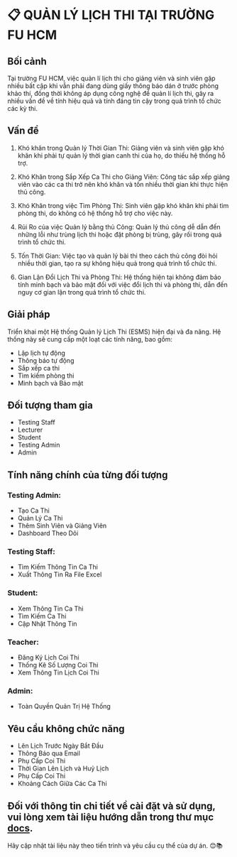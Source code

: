 # 📋 QUẢN LÝ LỊCH THI TẠI TRƯỜNG FU HCM

## Bối cảnh

 Tại trường FU HCM, việc quản lí lịch thi cho giảng viên và sinh viên gặp nhiều bất cập 
 khi vẫn phải đang dùng giấy thông báo dán ở trước phòng khảo thí, đồng thời không áp 
 dụng công nghệ để quản lí lịch thi, gây ra nhiều vấn đề về tính hiệu quả và tính đáng 
 tin cậy trong quá trình tổ chức các kỳ thi.

## Vấn đề
1. Khó khăn trong Quản lý Thời Gian Thi: Giảng viên và sinh viên gặp khó khăn khi phải tự quản lý thời gian canh thi của họ, do thiếu hệ thống hỗ trợ.

2. Khó Khăn trong Sắp Xếp Ca Thi cho Giảng Viên: Công tác sắp xếp giảng viên vào các ca thi trở nên khó khăn và tốn nhiều thời gian khi thực hiện thủ công.

3. Khó Khăn trong việc Tìm Phòng Thi: Sinh viên gặp khó khăn khi phải tìm phòng thi, do không có hệ thống hỗ trợ cho việc này.

4. Rủi Ro của việc Quản lý bằng thủ Công: Quản lý thủ công dễ dẫn đến những lỗi như trùng lịch thi hoặc đặt phòng bị trùng, gây rối trong quá trình tổ chức thi.

5. Tốn Thời Gian: Việc tạo và quản lý bài thi theo cách thủ công đòi hỏi nhiều thời gian, tạo ra sự không hiệu quả trong quá trình tổ chức thi.

6. Gian Lận Đổi Lịch Thi và Phòng Thi: Hệ thống hiện tại không đảm bảo tính minh bạch và bảo mật đối với việc đổi lịch thi và phòng thi, dẫn đến nguy cơ gian lận trong quá trình tổ chức thi.

## Giải pháp
Triển khai một Hệ thống Quản lý Lịch Thi (ESMS) hiện đại và đa năng. Hệ thống này sẽ cung cấp một loạt các tính năng, bao gồm:

- Lập lịch tự động
- Thông báo tự động
- Sắp xếp ca thi
- Tìm kiếm phòng thi
- Minh bạch và Bảo mật

## Đối tượng tham gia
- Testing Staff
- Lecturer
- Student
- Testing Admin
- Admin

## Tính năng chính của từng đối tượng
### Testing Admin:
- Tạo Ca Thi
- Quản Lý Ca Thi
- Thêm Sinh Viên và Giảng Viên
- Dashboard Theo Dõi
### Testing Staff:
- Tìm Kiếm Thông Tin Ca Thi
- Xuất Thông Tin Ra File Excel
### Student:
- Xem Thông Tin Ca Thi
- Tìm Kiếm Ca Thi
- Cập Nhật Thông Tin
### Teacher:
- Đăng Ký Lịch Coi Thi
- Thống Kê Số Lượng Coi Thi
- Xem Thông Tin Lịch Coi Thi
### Admin:
- Toàn Quyền Quản Trị Hệ Thống
## Yêu cầu không chức năng
- Lên Lịch Trước Ngày Bắt Đầu
- Thông Báo qua Email
- Phụ Cấp Coi Thi
- Thời Gian Lên Lịch và Huỷ Lịch
- Phụ Cấp Coi Thi
- Khoảng Cách Giữa Các Ca Thi

Đối với thông tin chi tiết về cài đặt và sử dụng, vui lòng xem tài liệu hướng dẫn trong thư mục [docs](https://drive.google.com/drive/u/1/folders/14u-s1v1vvSSpFFhp2NtSwAC8ZgYVWtD8?fbclid=IwAR0Nsj2ZIqW9pYEtfb5FT67TxJ39ZdCi2-jOGJGcCI-5qME4KwgwtTmUHQs).
---
Hãy cập nhật tài liệu này theo tiến trình và yêu cầu cụ thể của dự án. 😊📚
  
